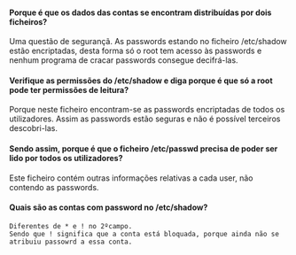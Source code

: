 #### Porque é que os dados das contas se encontram distribuídas por dois ficheiros?
Uma questão de segurançã. As passwords estando no ficheiro /etc/shadow estão encriptadas, desta forma só o root tem acesso às passwords e nenhum programa de cracar passwords consegue decifrá-las.

#### Verifique as permissões do /etc/shadow e diga porque é que só a root pode ter permissões de leitura?
Porque neste ficheiro encontram-se as passwords encriptadas de todos os utilizadores. Assim as passwords estão seguras e não é possível terceiros descobri-las.

#### Sendo assim, porque é que o ficheiro /etc/passwd precisa de poder ser lido por todos os utilizadores?
Este ficheiro contém outras informações relativas a cada user, não contendo as passwords.

#### Quais são as contas com password no /etc/shadow?

    Diferentes de * e ! no 2ºcampo.
    Sendo que ! significa que a conta está bloquada, porque ainda não se atribuiu passowrd a essa conta.
    